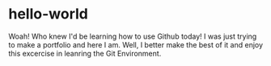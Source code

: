 # hello-world

Woah! Who knew I'd be learning how to use Github today! I was just trying to make a portfolio and here I am.
Well, I better make the best of it and enjoy this excercise in leanring the Git Environment.
